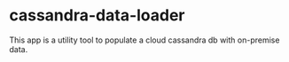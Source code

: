 # cassandra-data-loader
This app is a utility tool to populate a cloud cassandra db with on-premise data.
